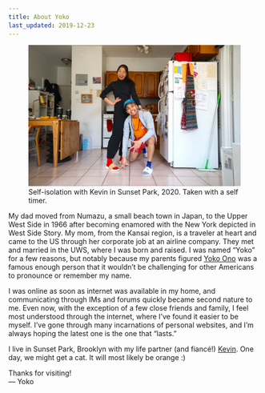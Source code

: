```yaml
---
title: About Yoko
last_updated: 2019-12-23
---
```


<figure>
    <img src="/assets/images/2020-04-self-isolation-with-kevin.jpg" alt="A color photo of me and Kevin posing in our apartment. We’re dressed like we might go outside, except we’re both wearing indoor slippers. Kevin is kneeling, and I’m standing up straight with my hand on his shoulder." />
    <figcaption>Self-isolation with Kevin in Sunset Park, 2020. Taken with a self timer.</figcaption>
</figure>

My dad moved from Numazu, a small beach town in Japan, to the Upper West Side in 1966 after becoming enamored with the New York depicted in West Side Story. My mom, from the Kansai region, is a traveler at heart and came to the US through her corporate job at an airline company. They met and married in the UWS, where I was born and raised. I was named “Yoko” for a few reasons, but notably because my parents figured <a href="https://en.wikipedia.org/wiki/Yoko_Ono">Yoko Ono</a> was a famous enough person that it wouldn’t be challenging for other Americans to pronounce or remember my name. 

I was online as soon as internet was available in my home, and communicating through IMs and forums quickly became second nature to me. Even now, with the exception of a few close friends and family, I feel most understood through the internet, where I’ve found it easier to be myself. I’ve gone through many incarnations of personal websites, and I’m always hoping the latest one is the one that “lasts.”

I live in Sunset Park, Brooklyn with my life partner (and fiancé!) <a href="https://kiwimonk.com">Kevin</a>. One day, we might get a cat. It will most likely be orange :)

Thanks for visiting!  
— Yoko

<!--        
As told by Kevin Huynh

Yoko
Is a very special person
One time she worked at a place
Blah blah blah
Ok let’s get real

My name is Yoko
I have friends, three to be exact
One of them is a feral cat in a parking lot near my home
I like hangin’, dancin’, and sometimes being alone (that’s important)

If I were stranded on a desert island and could only have three cuisines of food, I would have Japanese food, Japanese food, and Japanese food. 
Just kidding, it’s Japanese, Vietnamese, and Italian.

I host a podcast—whatever.
I like pandas—whatever.

Ten years from now, you’re gonna say you’re lucky to know me.

YOKO OUT 
-->